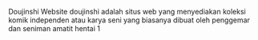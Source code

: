 Doujinshi
Website doujinshi adalah situs web yang menyediakan koleksi komik independen atau karya seni yang biasanya dibuat oleh penggemar dan seniman amatit
hentai 1
